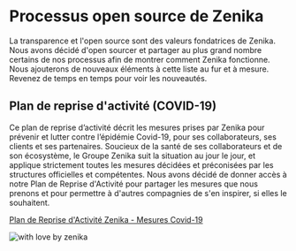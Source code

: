 # Processus open source de Zenika

La transparence et l'open source sont des valeurs fondatrices de Zenika. Nous avons décidé d'open sourcer et partager au plus grand nombre certains de nos processus afin de montrer comment Zenika fonctionne. Nous ajouterons de nouveaux éléments à cette liste au fur et à mesure. Revenez de temps en temps pour voir les nouveautés.

## Plan de reprise d'activité (COVID-19)

Ce plan de reprise d’activité décrit les mesures prises par Zenika pour prévenir et lutter contre l’épidémie Covid-19, pour ses collaborateurs, ses clients et ses partenaires. 
Soucieux de la santé de ses collaborateurs et de son écosystème, le Groupe Zenika suit la situation au jour le jour, et applique strictement toutes les mesures décidées et préconisées par les structures officielles et compétentes.
Nous avons décidé de donner accès à notre Plan de Reprise d'Activité pour partager les mesures que nous prenons et pour permettre à d'autres compagnies de s'en inspirer, si elles le souhaitent.

[Plan de Reprise d'Activité Zenika - Mesures Covid-19](https://drive.google.com/file/d/1ZinMVIWbo4i7_2LNIZd40Mxh5A5LiFc-/view?usp=sharing)

![with love by zenika](https://img.shields.io/badge/With%20%E2%9D%A4%EF%B8%8F%20by-Zenika-b51432.svg?link=https://oss.zenika.com)
